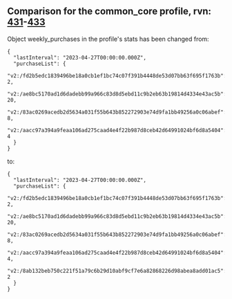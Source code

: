 ## Comparison for the common_core profile, rvn: [431](https://github.com/PRO100KatYT/FortniteProfileRevisions/tree/main/profiles/common_core/431%20common_core.json)-[433](https://github.com/PRO100KatYT/FortniteProfileRevisions/tree/main/profiles/common_core/433%20common_core.json)

Object weekly_purchases in the profile's stats has been changed from:

```
{
  "lastInterval": "2023-04-27T00:00:00.000Z",
  "purchaseList": {
    "v2:/fd2b5edc1839496be18a0cb1ef1bc74c07f391b4448de53d07bb63f695f1763b": 2,
    "v2:/ae8bc5170ad1d6dadebb99a966c83d8d5ebd11c9b2eb63b19814d4334e43ac5b": 20,
    "v2:/83ac0269acedb2d5634a031f55b643b852272903e74d9fa1bb49256a0c06abef": 8,
    "v2:/aacc97a394a9feaa106ad275caad4e4f22b987d8ceb42d64991024bf6d8a5404": 4
  }
}
```

to:

```
{
  "lastInterval": "2023-04-27T00:00:00.000Z",
  "purchaseList": {
    "v2:/fd2b5edc1839496be18a0cb1ef1bc74c07f391b4448de53d07bb63f695f1763b": 2,
    "v2:/ae8bc5170ad1d6dadebb99a966c83d8d5ebd11c9b2eb63b19814d4334e43ac5b": 20,
    "v2:/83ac0269acedb2d5634a031f55b643b852272903e74d9fa1bb49256a0c06abef": 8,
    "v2:/aacc97a394a9feaa106ad275caad4e4f22b987d8ceb42d64991024bf6d8a5404": 4,
    "v2:/8ab132beb750c221f51a79c6b29d10abf9cf7e6a82868226d98abea8add01ac5": 2
  }
}
```

<br><br>
